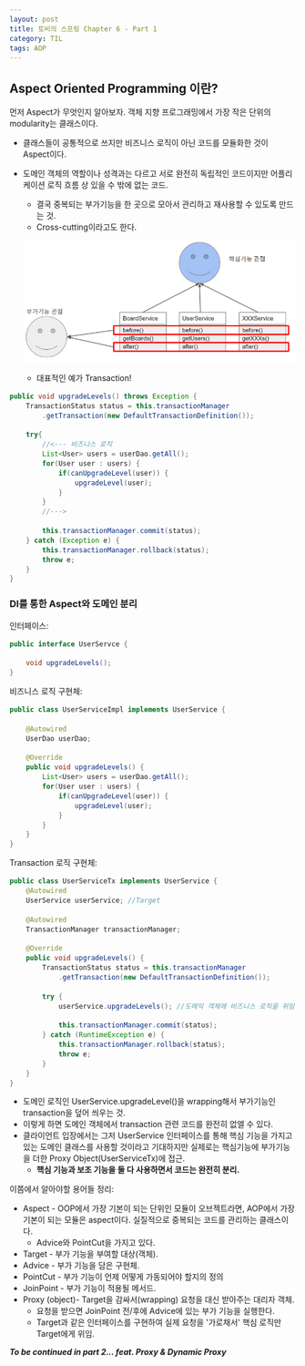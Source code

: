 ```yaml
---
layout: post
title: 토비의 스프링 Chapter 6 - Part 1
category: TIL
tags: AOP
---
```



## Aspect Oriented Programming 이란?

먼저 Aspect가 무엇인지 알아보자. 객체 지향 프로그래밍에서 가장 작은 단위의 modularity는 클래스이다.
- 클래스들이 공통적으로 쓰지만 비즈니스 로직이 아닌 코드를 모듈화한 것이 Aspect이다.
- 도메인 객체의 역할이나 성격과는 다르고 서로 완전히 독립적인 코드이지만 어플리케이션 로직 흐름 상 있을 수 밖에 없는 코드.
  - 결국 중복되는 부가기능을 한 곳으로 모아서 관리하고 재사용할 수 있도록 만드는 것.
  - Cross-cutting이라고도 한다.

  ![Cross-cutting](/assets/img/cross-cutting.png)
  - 대표적인 예가 Transaction!


```java
public void upgradeLevels() throws Exception {
    TransactionStatus status = this.transactionManager
        .getTransaction(new DefaultTransactionDefinition());

    try{
        //<--- 비즈니스 로직
        List<User> users = userDao.getAll();
        for(User user : users) {
            if(canUpgradeLevel(user)) {
                upgradeLevel(user);
            }
        }
        //--->

        this.transactionManager.commit(status);
    } catch (Exception e) {
        this.transactionManager.rollback(status);
        throw e;
    }
}
```

### DI를 통한 Aspect와 도메인 분리
인터페이스:
```java
public interface UserServce {

    void upgradeLevels();
}
```

비즈니스 로직 구현체:
```java
public class UserServiceImpl implements UserService {

    @Autowired
    UserDao userDao;

    @Override
    public void upgradeLevels() {
        List<User> users = userDao.getAll();
        for(User user : users) {
            if(canUpgradeLevel(user)) {
                upgradeLevel(user);
            }
        }
    }
}
```

Transaction 로직 구현체:
```java
public class UserServiceTx implements UserService {
    @Autowired
    UserService userService; //Target

    @Autowired
    TransactionManager transactionManager;

    @Override
    public void upgradeLevels() {
        TransactionStatus status = this.transactionManager
            .getTransaction(new DefaultTransactionDefinition());

        try {
            userService.upgradeLevels(); //도메익 객체에 비즈니스 로직을 위임

            this.transactionManager.commit(status);
        } catch (RuntimeException e) {
            this.transactionManager.rollback(status);
            throw e;
        }
    }
}
```

- 도메인 로직인 UserService.upgradeLevel()을 wrapping해서 부가기능인 transaction을 덮어 씌우는 것.
- 이렇게 하면 도메인 객체에서 transaction 관련 코드를 완전히 없앨 수 있다.
- 클라이언트 입장에서는 그저 UserService 인터페이스를 통해 핵심 기능을 가지고 있는 도메인 클래스를 사용할 것이라고 기대하지만 실제로는 핵심기능에 부가기능을 더한 Proxy Object(UserServiceTx)에 접근.
  - **핵심 기능과 보조 기능을 둘 다 사용하면서 코드는 완전히 분리.**

이쯤에서 알아야할 용어들 정리:
- Aspect - OOP에서 가장 기본이 되는 단위인 모듈이 오브젝트라면, AOP에서 가장 기본이 되는 모듈은 aspect이다. 실질적으로 중복되는 코드를 관리하는 클래스이다.
  - Advice와 PointCut을 가지고 있다.
- Target - 부가 기능을 부여할 대상(객체).
- Advice - 부가 기능을 담은 구현체.
- PointCut - 부가 기능이 언제 어떻게 가동되어야 할지의 정의
- JoinPoint - 부가 기능이 적용될 메서드.
- Proxy (object)- Target을 감싸서(wrapping) 요청을 대신 받아주는 대리자 객체.
  - 요청을 받으면 JoinPoint 전/후에 Advice에 있는 부가 기능을 실행한다.
  - Target과 같은 인터페이스를 구현하여 실제 요청을 '가로채서' 핵심 로직만 Target에게 위임.


***To be continued in part 2... feat. Proxy & Dynamic Proxy***
